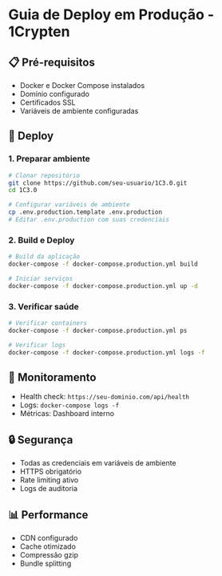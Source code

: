 # Guia de Deploy em Produção - 1Crypten

## 📋 Pré-requisitos

- Docker e Docker Compose instalados
- Domínio configurado
- Certificados SSL
- Variáveis de ambiente configuradas

## 🚀 Deploy

### 1. Preparar ambiente
```bash
# Clonar repositório
git clone https://github.com/seu-usuario/1C3.0.git
cd 1C3.0

# Configurar variáveis de ambiente
cp .env.production.template .env.production
# Editar .env.production com suas credenciais
```

### 2. Build e Deploy
```bash
# Build da aplicação
docker-compose -f docker-compose.production.yml build

# Iniciar serviços
docker-compose -f docker-compose.production.yml up -d
```

### 3. Verificar saúde
```bash
# Verificar containers
docker-compose -f docker-compose.production.yml ps

# Verificar logs
docker-compose -f docker-compose.production.yml logs -f
```

## 🔧 Monitoramento

- Health check: `https://seu-dominio.com/api/health`
- Logs: `docker-compose logs -f`
- Métricas: Dashboard interno

## 🔒 Segurança

- Todas as credenciais em variáveis de ambiente
- HTTPS obrigatório
- Rate limiting ativo
- Logs de auditoria

## 📊 Performance

- CDN configurado
- Cache otimizado
- Compressão gzip
- Bundle splitting
